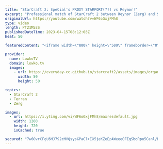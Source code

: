 ```yaml
---
title: "StarCraft 2: SpeCial's PROXY STARPORT(?!) vs Reynor!"
excerpt: "Professional match of StarCraft 2 between Reynor (Zerg) and SpeCial (Terran). Thanks for Gamers Without Borders for sponsoring this video.  https://www.twitch.tv/gwbps_en @Gamers8Esports  https://gamerswithoutborders.com  Support my work: https://patreon.com/lowkotv Lowko Merch: https://lowko.shop  My"
originalUrl: https://youtube.com/watch?v=WF6oGxjFMh8
type: video
length: PT21M52S
publishedDateTime: 2023-04-15T08:12:03Z
heat: 50

featuredContent: "<iframe width=\"800\" height=\"500\" frameborder=\"0\" src=\"https://www.youtube.com/embed/WF6oGxjFMh8\" allow=\"accelerometer; autoplay; encrypted-media; gyroscope; picture-in-picture\" allowfullscreen></iframe>"

provider:
  name: LowkoTV
  domain: lowko.tv
  images:
    - url: https://everyday-cc.github.io/starcraft2/assets/images/organizations/lowko.tv-50x50.jpg
      width: 50
      height: 50

topics:
  - StarCraft 2
  - Terran
  - Zerg

images:
  - url: https://i.ytimg.com/vi/WF6oGxjFMh8/maxresdefault.jpg
    width: 1280
    height: 720
    isCached: true

secured: "7w6OvrCFgU6MJ792cMVQsysGPaCl+IX5jeKZeEpAWeeeOFEgSboRpu5Canl/B5Wfx5nlwDQ1O+zHqpjXVvTJ/X0IjqMdUPJFi7d/h8OT20kgKkH7YjcaMwqO0yFm9MwphBSfZLP7qIAWtg685shxrrb/vs7vrXJiKvtM16oClULOpKIb2wcheYl/iOcs7sge18ugFFxoBRoEqaydZa15A76EtB85kDYg+COB5jzQrMCrJVCaTqAbSQ/bLOUI73+lYJ+vQjGE7sRRL+zj5ZGE0q9KJfs7A0apqnvBFfu28ERpBejj+BXqbPkpqKygNbmNmasfMF0zloyYmIQVFi9zv92eal4QYP+lS+MWcjvG9TgXi6N+BoCYGRCIRwl67qQxRYGfs1pVWKOTVKKC/xNNEZagyswOiEy4YsVke0X8O6M=;ELPi01+RcUQTTqNanp5ksQ=="
---
```


